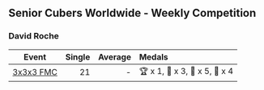 ## Senior Cubers Worldwide - Weekly Competition
### David Roche

| Event | Single | Average | Medals |
| -- | --: | --: | :-- |
| [3x3x3 FMC](david_roche/333fm.md) | 21 | - | 🏆 x 1, 🥇 x 3, 🥈 x 5, 🥉 x 4 |

<!-- Global site tag (gtag.js) - Google Analytics -->
<script async src="https://www.googletagmanager.com/gtag/js?id=UA-86348435-3"></script>
<script>window.dataLayer = window.dataLayer || []; function gtag() {dataLayer.push(arguments);} gtag('js', new Date()); gtag('config', 'UA-86348435-3');</script>
